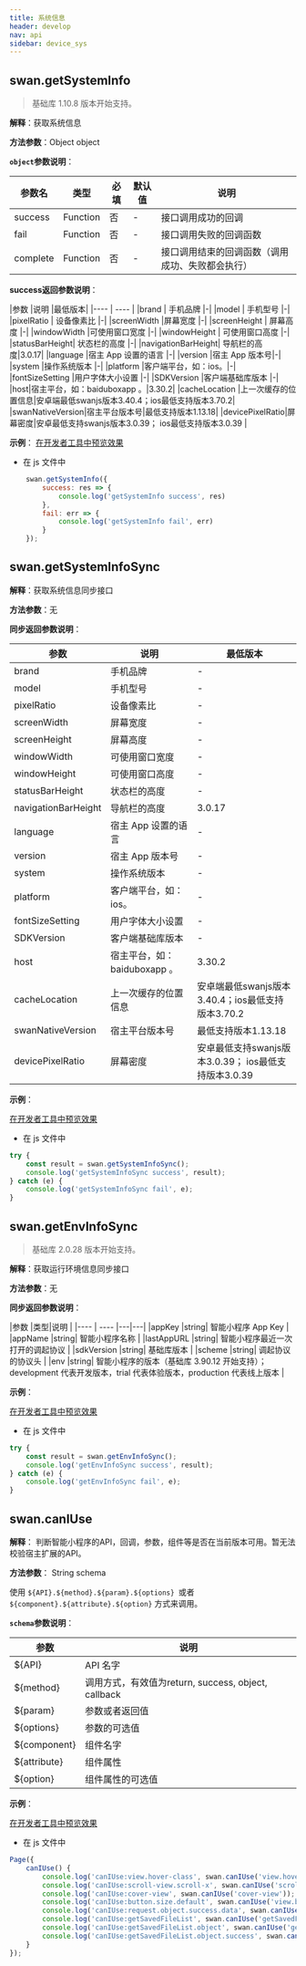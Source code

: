 ```yaml
---
title: 系统信息
header: develop
nav: api
sidebar: device_sys
---
```



## swan.getSystemInfo

>  基础库 1.10.8 版本开始支持。

**解释**：获取系统信息

**方法参数**：Object object

**`object`参数说明**：

|参数名 |类型  |必填 | 默认值 |说明|
|---- | ---- | ---- | ----|----|
|success |Function  |  否 |  -|接口调用成功的回调|
|fail   | Function |   否  | -|接口调用失败的回调函数|
|complete  |  Function |   否 | -| 接口调用结束的回调函数（调用成功、失败都会执行）|

**success返回参数说明**：

|参数  |说明 |最低版本|
|---- | ---- |
|brand  | 手机品牌 |-|
|model |  手机型号   |-|
|pixelRatio | 设备像素比  |-|
|screenWidth |屏幕宽度   |-|
|screenHeight |   屏幕高度 |-|
|windowWidth |可使用窗口宽度 |-|
|windowHeight  |  可使用窗口高度 |-|
|statusBarHeight| 状态栏的高度 |-|
|navigationBarHeight| 导航栏的高度|3.0.17|
|language |宿主 App 设置的语言 |-|
|version |宿主 App 版本号|-|
|system  |操作系统版本  |-|
|platform |客户端平台，如：ios。|-|
|fontSizeSetting |用户字体大小设置 |-|
|SDKVersion |客户端基础库版本 |-|
|host|宿主平台，如：baiduboxapp 。|3.30.2|
|cacheLocation |上一次缓存的位置信息|安卓端最低swanjs版本3.40.4；ios最低支持版本3.70.2|
|swanNativeVersion|宿主平台版本号|最低支持版本1.13.18|
|devicePixelRatio|屏幕密度|安卓最低支持swanjs版本3.0.39； ios最低支持版本3.0.39 |

**示例**：
<a href="swanide://fragment/6eb773151e65554728a7731425b69b341569477824448" title="在开发者工具中预览效果" target="_self">在开发者工具中预览效果 </a>

* 在 js 文件中

```js
    swan.getSystemInfo({
        success: res => {
            console.log('getSystemInfo success', res)
        },
        fail: err => {
            console.log('getSystemInfo fail', err)
        }
    });
```


## swan.getSystemInfoSync

**解释**：获取系统信息同步接口

**方法参数**：无

**同步返回参数说明**：

|参数  |说明 |最低版本|
|---- | ---- |----|
|brand  | 手机品牌 |-|
|model |  手机型号   |-|
|pixelRatio | 设备像素比  |-|
|screenWidth |屏幕宽度   |-|
|screenHeight |   屏幕高度 |-|
|windowWidth |可使用窗口宽度 |-|
|windowHeight  |  可使用窗口高度 |-|
|statusBarHeight| 状态栏的高度 |-|
|navigationBarHeight| 导航栏的高度|3.0.17|
|language |宿主 App 设置的语言 |-|
|version |宿主 App 版本号|-|
|system  |操作系统版本  |-|
|platform |客户端平台，如：ios。|-|
|fontSizeSetting |用户字体大小设置 |-|
|SDKVersion |客户端基础库版本 |-|
|host|宿主平台，如：baiduboxapp 。|3.30.2|
|cacheLocation |上一次缓存的位置信息|安卓端最低swanjs版本3.40.4；ios最低支持版本3.70.2|
|swanNativeVersion|宿主平台版本号|最低支持版本1.13.18|
|devicePixelRatio|屏幕密度|安卓最低支持swanjs版本3.0.39； ios最低支持版本3.0.39 |


**示例**：

<a href="swanide://fragment/6eb773151e65554728a7731425b69b341569477824448" title="在开发者工具中预览效果" target="_self">在开发者工具中预览效果</a>


* 在 js 文件中

```js
try {
    const result = swan.getSystemInfoSync();
    console.log('getSystemInfoSync success', result);
} catch (e) {
    console.log('getSystemInfoSync fail', e);
}

```

## swan.getEnvInfoSync

> 基础库 2.0.28 版本开始支持。

**解释**：获取运行环境信息同步接口

**方法参数**：无


**同步返回参数说明**：

|参数  |类型|说明 |
|---- | ---- |---|---|
|appKey  |string| 智能小程序 App Key |
|appName |string|  智能小程序名称   |
|lastAppURL |string|  智能小程序最近一次打开的调起协议  |
|sdkVersion |string|  基础库版本   |
|scheme |string|  调起协议的协议头   |
|env |string|  智能小程序的版本（基础库 3.90.12 开始支持）；development 代表开发版本，trial 代表体验版本，production 代表线上版本  |

**示例**：

<a href="swanide://fragment/82e11bbc8ad46f16d1358e023478af9e1569478295415" title="在开发者工具中预览效果" target="_self">在开发者工具中预览效果</a>


* 在 js 文件中

```js
try {
    const result = swan.getEnvInfoSync();
    console.log('getEnvInfoSync success', result);
} catch (e) {
    console.log('getEnvInfoSync fail', e);
}
```

## swan.canIUse

**解释**： 判断智能小程序的API，回调，参数，组件等是否在当前版本可用。暂无法校验宿主扩展的API。

**方法参数**： String schema

使用 `${API}.${method}.${param}.${options} `或者 `${component}.${attribute}.${option}` 方式来调用。

**`schema`参数说明**：

|参数  |说明 |
|---- | ---- |
|${API}  | API 名字 |
|${method} |  调用方式，有效值为return, success, object, callback   |
|${param} | 参数或者返回值  |
|${options} |参数的可选值   |
|${component} |   组件名字 |
|${attribute} | 组件属性 |
|${option}  |  组件属性的可选值 |


**示例**：

<a href="swanide://fragment/46118bb2080dbb4afe733717c987f6e31569478359497" title="在开发者工具中预览效果" target="_self">在开发者工具中预览效果</a>


* 在 js 文件中

```js
Page({
    canIUse() {
        console.log('canIUse:view.hover-class', swan.canIUse('view.hover-class'));
        console.log('canIUse:scroll-view.scroll-x', swan.canIUse('scroll-view.scroll-x'));
        console.log('canIUse:cover-view', swan.canIUse('cover-view'));
        console.log('canIUse:button.size.default', swan.canIUse('view.button.size.default'));
        console.log('canIUse:request.object.success.data', swan.canIUse('request.object.success.data'));
        console.log('canIUse:getSavedFileList', swan.canIUse('getSavedFileList'));
        console.log('canIUse:getSavedFileList.object', swan.canIUse('getSavedFileList.object'));
        console.log('canIUse:getSavedFileList.object.success', swan.canIUse('getSavedFileList.object.success'));
    }
});
```

